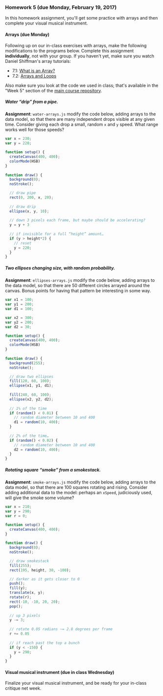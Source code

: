 ### Homework 5 (due Monday, February 19, 2017)

In this homework assignment, you'll get some practice with arrays and then complete your visual musical instrument.

#### Arrays (due Monday)

Following up on our in-class exercises with arrays, make the following modifications to the programs below. Complete this assignment **individually**, not with your group. If you haven't yet, make sure you watch Daniel Shiffman's array tutorials:

- 7.1: [What is an Array?](https://www.youtube.com/watch?v=VIQoUghHSxU&index=23&list=PLRqwX-V7Uu6Zy51Q-x9tMWIv9cueOFTFA)
- 7.2: [Arrays and Loops](https://www.youtube.com/watch?v=RXWO3mFuW-I&list=PLRqwX-V7Uu6Zy51Q-x9tMWIv9cueOFTFA&index=24)

Also make sure you look at the code we used in class; that's available in the "Week 5" section of the [main course repository](../README.md).

##### Water “drip” from a pipe.

**Assignment**: `water-arrays.js` modify the code below, adding arrays to the data model, so that there are many independent drops visible at any given time. Consider giving each drop a small, random `x` and `y` speed. What range works well for those speeds?

```javascript
var x = 230;
var y = 220;

function setup() {
  createCanvas(400, 400);
  colorMode(HSB)
}
  
function draw() {
  background(0);
  noStroke();

  // draw pipe
  rect(0, 200, x, 20);
  
  // draw drip
  ellipse(x, y, 10);
  
  // down 3 pixels each frame, but maybe should be accelerating?
  y = y + 3
  
  // if invisible for a full “height” amount…
  if (y > height*2) {
    // reset
    y = 220;
  }
}
```

##### Two ellipses changing size, with random probability.

**Assignment**: `ellipses-arrays.js` modify the code below, adding arrays to the data model, so that there are 50 different circles arrayed around the canvas. Bonus points for having that pattern be interesting in some way.

```javascript
var x1 = 100;
var y1 = 200;
var d1 = 100;

var x2 = 300;
var y2 = 200;
var d2 = 30;

function setup() {
  createCanvas(400, 400);
  colorMode(HSB)
}
  
function draw() {
  background(255);
  noStroke();

  // draw two ellipses
  fill(120, 60, 100);
  ellipse(x1, y1, d1);
  
  fill(240, 60, 100);
  ellipse(x2, y2, d2);
  
  // 1% of the time
  if (random() < 0.01) {
    // random diameter between 10 and 400
    d1 = random(10, 400);
  }
  
  // 2% of the time…
  if (random() < 0.02) {
    // random diameter between 10 and 400
    d2 = random(10, 400);
  }
}
```

##### Rotating square “smoke” from a smokestack.

**Assignment**: `smoke-arrays.js` modify the code below, adding arrays to the data model, so that there are 100 squares rotating and rising. Consider adding additional data to the model: perhaps an `xSpeed`, judiciously used, will give the smoke some volume?

```javascript
var x = 210;
var y = 290;
var r = 0;

function setup() {
  createCanvas(400, 400);
}
  
function draw() {
  background(0);
  noStroke();

  // draw smokestack
  fill(255);
  rect(195, height, 30, -100);

  // darker as it gets closer to 0
  push();
  fill(y);
  translate(x, y);
  rotate(r);
  rect(-10, -10, 20, 20);
  pop();
  
  // up 3 pixels
  y -= 3;
  
  // rotate 0.05 radians ~= 2.8 degrees per frame
  r += 0.05
  
  // if reach past the top a bunch
  if (y < -150) {
    y = 290;
  }
}
```

#### Visual musical instrument (due in class Wednesday)

Finalize your visual musical instrument, and be ready for your in-class critique net week.
